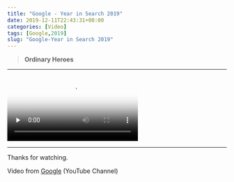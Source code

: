 ```yaml
---
title: "Google - Year in Search 2019"
date: 2019-12-11T22:43:31+08:00
categories: [Video]
tags: [Google,2019]
slug: "Google-Year in Search 2019"
---
```


> **Ordinary Heroes**

---

<video id="video" controls="" preload="none" poster="https://dawnblog-1300625500.cos.ap-guangzhou.myqcloud.com/images/2019.12.11.jpg">
      <source id="mp4" src="https://dawnblog-1300625500.cos.ap-guangzhou.myqcloud.com/videos/Google--Year%20in%20Search%202019.mp4">
      </video>


---

Thanks for watching.

Video from [Google](https://www.youtube.com/user/Google) (YouTube Channel)